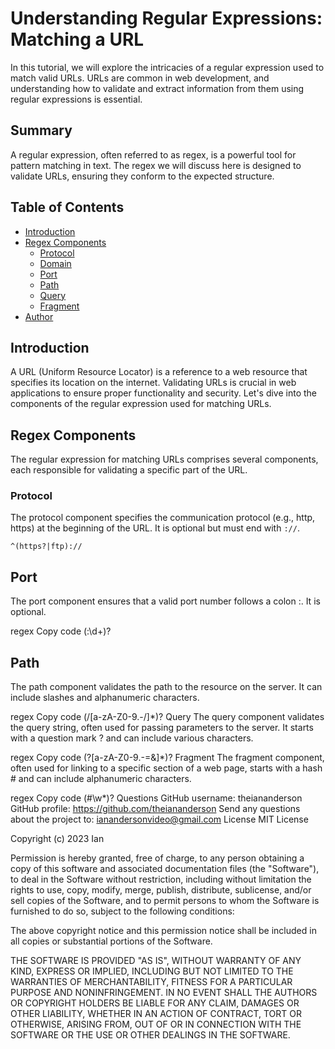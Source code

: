 # Understanding Regular Expressions: Matching a URL

In this tutorial, we will explore the intricacies of a regular expression used to match valid URLs. URLs are common in web development, and understanding how to validate and extract information from them using regular expressions is essential.

## Summary

A regular expression, often referred to as regex, is a powerful tool for pattern matching in text. The regex we will discuss here is designed to validate URLs, ensuring they conform to the expected structure.

## Table of Contents

- [Introduction](#introduction)
- [Regex Components](#regex-components)
  - [Protocol](#protocol)
  - [Domain](#domain)
  - [Port](#port)
  - [Path](#path)
  - [Query](#query)
  - [Fragment](#fragment)
- [Author](#author)

## Introduction

A URL (Uniform Resource Locator) is a reference to a web resource that specifies its location on the internet. Validating URLs is crucial in web applications to ensure proper functionality and security. Let's dive into the components of the regular expression used for matching URLs.

## Regex Components

The regular expression for matching URLs comprises several components, each responsible for validating a specific part of the URL.

### Protocol

The protocol component specifies the communication protocol (e.g., http, https) at the beginning of the URL. It is optional but must end with `://`.

```regex
^(https?|ftp)://
```

## Port

The port component ensures that a valid port number follows a colon :. It is optional.

regex
Copy code
(:\d+)?

## Path

The path component validates the path to the resource on the server. It can include slashes and alphanumeric characters.

regex
Copy code
(/[a-zA-Z0-9.-/]\*)?
Query
The query component validates the query string, often used for passing parameters to the server. It starts with a question mark ? and can include various characters.

regex
Copy code
(\?[a-zA-Z0-9.-=&]\*)?
Fragment
The fragment component, often used for linking to a specific section of a web page, starts with a hash # and can include alphanumeric characters.

regex
Copy code
(#\w\*)?
Questions
GitHub username: theiananderson
GitHub profile: https://github.com/theiananderson
Send any questions about the project to: ianandersonvideo@gmail.com
License
MIT License

Copyright (c) 2023 Ian

Permission is hereby granted, free of charge, to any person obtaining a copy of this software and associated documentation files (the "Software"), to deal in the Software without restriction, including without limitation the rights to use, copy, modify, merge, publish, distribute, sublicense, and/or sell copies of the Software, and to permit persons to whom the Software is furnished to do so, subject to the following conditions:

The above copyright notice and this permission notice shall be included in all copies or substantial portions of the Software.

THE SOFTWARE IS PROVIDED "AS IS", WITHOUT WARRANTY OF ANY KIND, EXPRESS OR IMPLIED, INCLUDING BUT NOT LIMITED TO THE WARRANTIES OF MERCHANTABILITY, FITNESS FOR A PARTICULAR PURPOSE AND NONINFRINGEMENT. IN NO EVENT SHALL THE AUTHORS OR COPYRIGHT HOLDERS BE LIABLE FOR ANY CLAIM, DAMAGES OR OTHER LIABILITY, WHETHER IN AN ACTION OF CONTRACT, TORT OR OTHERWISE, ARISING FROM, OUT OF OR IN CONNECTION WITH THE SOFTWARE OR THE USE OR OTHER DEALINGS IN THE SOFTWARE.
